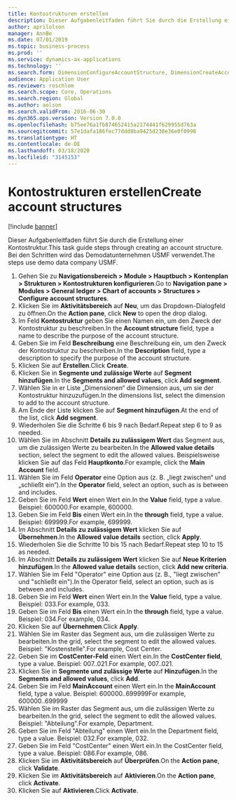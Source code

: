 ```yaml
---
title: Kontostrukturen erstellen
description: Dieser Aufgabenleitfaden führt Sie durch die Erstellung einer Kontostruktur.
author: aprilolson
manager: AnnBe
ms.date: 07/01/2019
ms.topic: business-process
ms.prod: ''
ms.service: dynamics-ax-applications
ms.technology: ''
ms.search.form: DimensionConfigureAccountStructure, DimensionCreateAccountStructure, DimensionHierarchyAddLevel, DimensionHierarchyConstraintActivate
audience: Application User
ms.reviewer: roschlom
ms.search.scope: Core, Operations
ms.search.region: Global
ms.author: aolson
ms.search.validFrom: 2016-06-30
ms.dyn365.ops.version: Version 7.0.0
ms.openlocfilehash: b75ee76a1fb874652415a2174441f629955d763a
ms.sourcegitcommit: 57e1dafa186fec77ddd8ba9425d238e36e0f0998
ms.translationtype: HT
ms.contentlocale: de-DE
ms.lasthandoff: 03/18/2020
ms.locfileid: "3145153"
---
```

# <a name="create-account-structures"></a><span data-ttu-id="189ea-103">Kontostrukturen erstellen</span><span class="sxs-lookup"><span data-stu-id="189ea-103">Create account structures</span></span>

[!include [banner](../../includes/banner.md)]

<span data-ttu-id="189ea-104">Dieser Aufgabenleitfaden führt Sie durch die Erstellung einer Kontostruktur.</span><span class="sxs-lookup"><span data-stu-id="189ea-104">This task guide steps through creating an account structure.</span></span> <span data-ttu-id="189ea-105">Bei den Schritten wird das Demodatunternehmen USMF verwendet.</span><span class="sxs-lookup"><span data-stu-id="189ea-105">The steps use demo data company USMF.</span></span>

1. <span data-ttu-id="189ea-106">Gehen Sie zu **Navigationsbereich > Module > Hauptbuch > Kontenplan > Strukturen > Kontostrukturen konfigurieren**.</span><span class="sxs-lookup"><span data-stu-id="189ea-106">Go to **Navigation pane > Modules > General ledger > Chart of accounts > Structures > Configure account structures**.</span></span>
2. <span data-ttu-id="189ea-107">Klicken Sie im **Aktivitätsbereich** auf **Neu**, um das Dropdown-Dialogfeld zu öffnen.</span><span class="sxs-lookup"><span data-stu-id="189ea-107">On the **Action pane**, click **New** to open the drop dialog.</span></span>
3. <span data-ttu-id="189ea-108">Im Feld **Kontostruktur** geben Sie einen Namen ein, um den Zweck der Kontostruktur zu beschreiben.</span><span class="sxs-lookup"><span data-stu-id="189ea-108">In the **Account structure** field, type a name to describe the purpose of the account structure.</span></span>
4. <span data-ttu-id="189ea-109">Geben Sie im Feld **Beschreibung** eine Beschreibung ein, um den Zweck der Kontostruktur zu beschreiben.</span><span class="sxs-lookup"><span data-stu-id="189ea-109">In the **Description** field, type a description to specify the purpose of the account structure.</span></span>
5. <span data-ttu-id="189ea-110">Klicken Sie auf **Erstellen**.</span><span class="sxs-lookup"><span data-stu-id="189ea-110">Click **Create**.</span></span>
6. <span data-ttu-id="189ea-111">Klicken Sie in **Segmente und zulässige Werte** auf **Segment hinzufügen**.</span><span class="sxs-lookup"><span data-stu-id="189ea-111">In the **Segments and allowed values**, click **Add segment**.</span></span>
7. <span data-ttu-id="189ea-112">Wählen Sie in er Liste „Dimensionen“ die Dimension aus, um sie der Kontostruktur hinzuzufügen.</span><span class="sxs-lookup"><span data-stu-id="189ea-112">In the dimensions list, select the dimension to add to the account structure.</span></span>
8. <span data-ttu-id="189ea-113">Am Ende der Liste klicken Sie auf **Segment hinzufügen**.</span><span class="sxs-lookup"><span data-stu-id="189ea-113">At the end of the list, click **Add segment**.</span></span>
9. <span data-ttu-id="189ea-114">Wiederholen Sie die Schritte 6 bis 9 nach Bedarf.</span><span class="sxs-lookup"><span data-stu-id="189ea-114">Repeat step 6 to 9 as needed.</span></span>
10. <span data-ttu-id="189ea-115">Wählen Sie im Abschnitt **Details zu zulässigem Wert** das Segment aus, um die zulässigen Werte zu bearbeiten.</span><span class="sxs-lookup"><span data-stu-id="189ea-115">In the **Allowed value details** section, select the segment to edit the allowed values.</span></span>
    <span data-ttu-id="189ea-116">Beispielsweise klicken Sie auf das Feld **Hauptkonto**.</span><span class="sxs-lookup"><span data-stu-id="189ea-116">For example, click the **Main Account** field.</span></span>  
11. <span data-ttu-id="189ea-117">Wählen Sie im Feld **Operator** eine Option aus (z. B. „liegt zwischen“ und „schließt ein“).</span><span class="sxs-lookup"><span data-stu-id="189ea-117">In the **Operator** field, select an option, such as is between and includes.</span></span>
12. <span data-ttu-id="189ea-118">Geben Sie im Feld **Wert** einen Wert ein.</span><span class="sxs-lookup"><span data-stu-id="189ea-118">In the **Value** field, type a value.</span></span> <span data-ttu-id="189ea-119">Beispiel: 600000.</span><span class="sxs-lookup"><span data-stu-id="189ea-119">For example, 600000.</span></span>  
13. <span data-ttu-id="189ea-120">Geben Sie im Feld **Bis** einen Wert ein.</span><span class="sxs-lookup"><span data-stu-id="189ea-120">In the **through** field, type a value.</span></span> <span data-ttu-id="189ea-121">Beispiel: 699999.</span><span class="sxs-lookup"><span data-stu-id="189ea-121">For example, 699999.</span></span>  
14. <span data-ttu-id="189ea-122">Im Abschnitt **Details zu zulässigem Wert** klicken Sie auf **Übernehmen**.</span><span class="sxs-lookup"><span data-stu-id="189ea-122">In the **Allowed value details** section, click **Apply**.</span></span>
15. <span data-ttu-id="189ea-123">Wiederholen Sie die Schritte 10 bis 15 nach Bedarf.</span><span class="sxs-lookup"><span data-stu-id="189ea-123">Repeat step 10 to 15 as needed.</span></span>  
16. <span data-ttu-id="189ea-124">Im Abschnitt **Details zu zulässigem Wert** klicken Sie auf **Neue Kriterien hinzufügen**.</span><span class="sxs-lookup"><span data-stu-id="189ea-124">In the **Allowed value details** section, click **Add new criteria**.</span></span>
17. <span data-ttu-id="189ea-125">Wählen Sie im Feld "Operator" eine Option aus (z. B., "liegt zwischen" und "schließt ein").</span><span class="sxs-lookup"><span data-stu-id="189ea-125">In the Operator field, select an option, such as is between and includes.</span></span>
18. <span data-ttu-id="189ea-126">Geben Sie im Feld **Wert** einen Wert ein.</span><span class="sxs-lookup"><span data-stu-id="189ea-126">In the **Value** field, type a value.</span></span> <span data-ttu-id="189ea-127">Beispiel: 033.</span><span class="sxs-lookup"><span data-stu-id="189ea-127">For example, 033.</span></span>  
19. <span data-ttu-id="189ea-128">Geben Sie im Feld **Bis** einen Wert ein.</span><span class="sxs-lookup"><span data-stu-id="189ea-128">In the **through** field, type a value.</span></span> <span data-ttu-id="189ea-129">Beispiel: 034.</span><span class="sxs-lookup"><span data-stu-id="189ea-129">For example, 034.</span></span>  
20. <span data-ttu-id="189ea-130">Klicken Sie auf **Übernehmen**.</span><span class="sxs-lookup"><span data-stu-id="189ea-130">Click **Apply**.</span></span>
21. <span data-ttu-id="189ea-131">Wählen Sie im Raster das Segment aus, um die zulässigen Werte zu bearbeiten.</span><span class="sxs-lookup"><span data-stu-id="189ea-131">In the grid, select the segment to edit the allowed values.</span></span> <span data-ttu-id="189ea-132">Beispiel: "Kostenstelle".</span><span class="sxs-lookup"><span data-stu-id="189ea-132">For example, Cost Center.</span></span>  
22. <span data-ttu-id="189ea-133">Geben Sie im **CostCenter-Feld** einen Wert ein.</span><span class="sxs-lookup"><span data-stu-id="189ea-133">In the **CostCenter field**, type a value.</span></span> <span data-ttu-id="189ea-134">Beispiel: 007..021.</span><span class="sxs-lookup"><span data-stu-id="189ea-134">For example, 007..021.</span></span>  
23. <span data-ttu-id="189ea-135">Klicken Sie in **Segmente und zulässige Werte** auf **Hinzufügen**.</span><span class="sxs-lookup"><span data-stu-id="189ea-135">In the **Segments and allowed values**, click **Add**.</span></span>
24. <span data-ttu-id="189ea-136">Geben Sie im Feld **MainAccount** einen Wert ein.</span><span class="sxs-lookup"><span data-stu-id="189ea-136">In the **MainAccount** field, type a value.</span></span> <span data-ttu-id="189ea-137">Beispiel: 600000..699999</span><span class="sxs-lookup"><span data-stu-id="189ea-137">For example, 600000..699999</span></span>  
25. <span data-ttu-id="189ea-138">Wählen Sie im Raster das Segment aus, um die zulässigen Werte zu bearbeiten.</span><span class="sxs-lookup"><span data-stu-id="189ea-138">In the grid, select the segment to edit the allowed values.</span></span> <span data-ttu-id="189ea-139">Beispiel: "Abteilung".</span><span class="sxs-lookup"><span data-stu-id="189ea-139">For example, Department.</span></span>  
26. <span data-ttu-id="189ea-140">Geben Sie im Feld "Abteilung" einen Wert ein.</span><span class="sxs-lookup"><span data-stu-id="189ea-140">In the Department field, type a value.</span></span> <span data-ttu-id="189ea-141">Beispiel: 032.</span><span class="sxs-lookup"><span data-stu-id="189ea-141">For example, 032.</span></span>  
27. <span data-ttu-id="189ea-142">Geben Sie im Feld "CostCenter" einen Wert ein.</span><span class="sxs-lookup"><span data-stu-id="189ea-142">In the CostCenter field, type a value.</span></span> <span data-ttu-id="189ea-143">Beispiel: 086.</span><span class="sxs-lookup"><span data-stu-id="189ea-143">For example, 086.</span></span>  
28. <span data-ttu-id="189ea-144">Klicken Sie im **Aktivitätsbereich** auf **Überprüfen**.</span><span class="sxs-lookup"><span data-stu-id="189ea-144">On the **Action pane**, click **Validate**.</span></span>
29. <span data-ttu-id="189ea-145">Klicken Sie im **Aktivitätsbereich** auf **Aktivieren**.</span><span class="sxs-lookup"><span data-stu-id="189ea-145">On the **Action pane**, click **Activate**.</span></span>
30. <span data-ttu-id="189ea-146">Klicken Sie auf **Aktivieren**.</span><span class="sxs-lookup"><span data-stu-id="189ea-146">Click **Activate**.</span></span>

